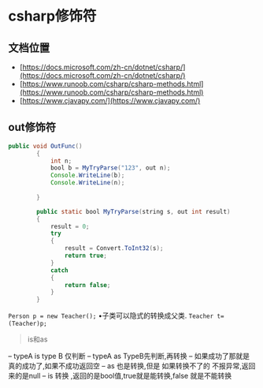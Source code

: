 # csharp修饰符

## 文档位置

- [https://docs.microsoft.com/zh-cn/dotnet/csharp/](https://docs.microsoft.com/zh-cn/dotnet/csharp/)
- [https://www.runoob.com/csharp/csharp-methods.html](https://www.runoob.com/csharp/csharp-methods.html)
- [https://www.cjavapy.com/](https://www.cjavapy.com/)

## out修饰符

```java
public void OutFunc()
        {
            int n;
            bool b = MyTryParse("123", out n);
            Console.WriteLine(b);
            Console.WriteLine(n);
             
        }

        public static bool MyTryParse(string s, out int result)
        {
            result = 0;
            try
            {
                result = Convert.ToInt32(s);
                return true;
            }
            catch
            {
                return false;
            }
        }
```

`Person p = new Teacher();`
•子类可以隐式的转换成父类.
`Teacher t=(Teacher)p;`
 > is和as  

– typeA is type B 仅判断
– typeA as TypeB先判断,再转换
– 如果成功了那就是真的成功了,如果不成功返回空
–  as  也是转换,但是 如果转换不了的 不报异常,返回来的是null
–   is  转换 ,返回的是bool值,true就是能转换,false 就是不能转换
